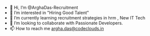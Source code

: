 - 👋 Hi, I’m @ArghaDas-Recruitment
- 👀 I’m interested in "Hiring Good Talent"
- 🌱 I’m currently learning recruitment strategies in hrm , New IT Tech 
- 💞️ I’m looking to collaborate with Passionate Developers. 
- 📫 How to reach me argha.das@codeclouds.in

<!---
ArghaDas-Recruitment/ArghaDas-Recruitment is a ✨ special ✨ repository because its `README.md` (this file) appears on your GitHub profile.
You can click the Preview link to take a look at your changes.
--->
